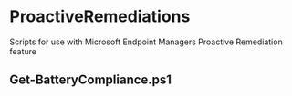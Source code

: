 # ProactiveRemediations

Scripts for use with Microsoft Endpoint Managers Proactive Remediation feature

## Get-BatteryCompliance.ps1
